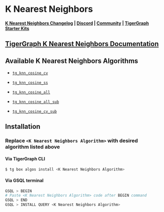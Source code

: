 
# K Nearest Neighbors

#### [K Nearest Neighbors Changelog](https://github.com/tigergraph/gsql-graph-algorithms/algorithms/Classification/k_nearest_neighbors/CHANGELOG.md) | [Discord](https://discord.gg/vFbmPyvJJN) | [Community](https://community.tigergraph.com) | [TigerGraph Starter Kits](https://github.com/zrougamed/TigerGraph-Starter-Kits-Parser)

## [TigerGraph K Nearest Neighbors Documentation](https://docs.tigergraph.com/tigergraph-platform-overview/graph-algorithm-library#k-nearest-neighbors-cosine-neighbor-similarity-all-vertices-batch)

## Available K Nearest Neighbors Algorithms 

* [`tg_knn_cosine_cv`](https://github.com/tigergraph/gsql-graph-algorithms/algorithms/Classification/k_nearest_neighbors/tg_knn_cosine_cv.gsql)

* [`tg_knn_cosine_ss`](https://github.com/tigergraph/gsql-graph-algorithms/algorithms/Classification/k_nearest_neighbors/tg_knn_cosine_ss.gsql)

* [`tg_knn_cosine_all`](https://github.com/tigergraph/gsql-graph-algorithms/algorithms/Classification/k_nearest_neighbors/tg_knn_cosine_all.gsql)

* [`tg_knn_cosine_all_sub`](https://github.com/tigergraph/gsql-graph-algorithms/algorithms/Classification/k_nearest_neighbors/tg_knn_cosine_all_sub.gsql)

* [`tg_knn_cosine_cv_sub`](https://github.com/tigergraph/gsql-graph-algorithms/algorithms/Classification/k_nearest_neighbors/tg_knn_cosine_cv_sub.gsql)

## Installation 

### Replace `<K Nearest Neighbors Algorithm>` with desired algorithm listed above 

#### Via TigerGraph CLI

```bash
$ tg box algos install <K Nearest Neighbors Algorithm>
```

#### Via GSQL terminal

```bash
GSQL > BEGIN
# Paste <K Nearest Neighbors Algorithm> code after BEGIN command
GSQL > END 
GSQL > INSTALL QUERY <K Nearest Neighbors Algorithm>
```